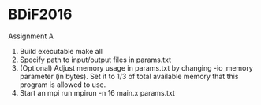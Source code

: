 # BDiF2016

Assignment A

1. Build executable
  make all
2. Specify path to input/output files in params.txt
3. (Optional) Adjust memory usage in params.txt by changing  -io_memory parameter (in bytes). Set it to 1/3 of total available memory that this program is allowed to use.
4. Start an mpi run
  mpirun -n 16 main.x params.txt
